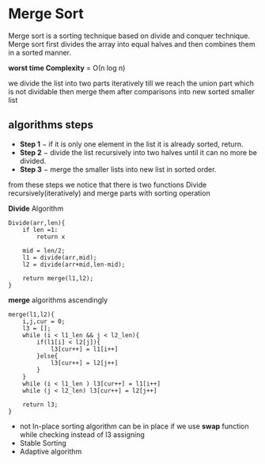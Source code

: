 # Merge Sort

Merge sort is a sorting technique based on divide and conquer technique.
Merge sort first divides the array into equal halves and then combines them in a sorted manner.

**worst time Complexity** = Ο(n log n)

we divide the list into two parts iteratively till we reach the union part which is not dividable then merge them after comparisons into new sorted smaller list

## algorithms steps

- **Step 1** − if it is only one element in the list it is already sorted, return.
- **Step 2** − divide the list recursively into two halves until it can no more be divided.
- **Step 3** − merge the smaller lists into new list in sorted order.

from these steps we notice that there is two functions Divide recursively(iteratively) and merge parts with sorting operation

**Divide** Algorithm

```psudo
Divide(arr,len){
    if len =1: 
        return x
    
    mid = len/2;
    l1 = divide(arr,mid);
    l2 = divide(arr+mid,len-mid);

    return merge(l1,l2);
}
```

**merge** algorithms ascendingly

```psudo
merge(l1,l2){
    i,j,cur = 0;
    l3 = [];
    while (i < l1_len && j < l2_len){
        if(l1[i] < l2[j]){
            l3[cur++] = l1[i++]
        }else{
            l3[cur++] = l2[j++]
        }
    }
    while (i < l1_len ) l3[cur++] = l1[i++]
    while (j < l2_len) l3[cur++] = l2[j++]

    return l3;
}
```

- not In-place sorting algorithm
    can be in place if we use **swap** function while checking instead of l3 assigning
- Stable Sorting
- Adaptive algorithm
